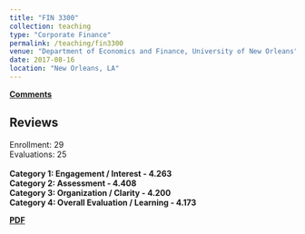 ```yaml
---
title: "FIN 3300"
collection: teaching
type: "Corporate Finance"
permalink: /teaching/fin3300
venue: "Department of Economics and Finance, University of New Orleans"
date: 2017-08-16
location: "New Orleans, LA"
---
```


<b>[Comments](/files/fin3300.pdf)</b>

## Reviews

Enrollment: 29<br>
Evaluations: 25<br><br>
<b>Category 1: Engagement / Interest - 4.263</b><br>
<b>Category 2: Assessment - 4.408</b><br>
<b>Category 3: Organization / Clarity - 4.200</b><br>
<b>Category 4: Overall Evaluation / Learning - 4.173</b><br>

<b>[PDF](/files/fin3300.pdf)</b>
